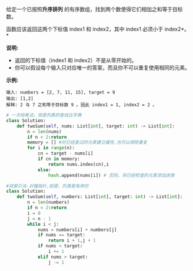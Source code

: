 给定一个已按照**升序排列** 的有序数组，找到两个数使得它们相加之和等于目标数。

函数应该返回这两个下标值 index1 和 index2，其中 index1 必须小于 index2*。*

**说明:**

- 返回的下标值（index1 和 index2）不是从零开始的。
- 你可以假设每个输入只对应唯一的答案，而且你不可以重复使用相同的元素。

**示例:**

```
输入: numbers = [2, 7, 11, 15], target = 9
输出: [1,2]
解释: 2 与 7 之和等于目标数 9 。因此 index1 = 1, index2 = 2 。
```

```python
# 一次哈希法，但是列表的查找比字典
class Solution:
    def twoSum(self, nums: List[int], target: int) -> List[int]:
        n = len(nums)
        if n < 2:return
        memory = [] #对已经查过的元素建立缓存,也可以排除重复
        for i in range(n):
            cn = target - nums[i]
            if cn in memory:
                return nums.index(cn),i
            else:
                hash.append(nums[i]) # 否则，将已经检查的元素添加进表
```

```python
#双索引法-对撞指针,前提，列表是有序的
class Solution:
    def twoSum(self, numbers: List[int], target: int) -> List[int]:
        n = len(numbers)
        if n < 2:return
        i = 0
        j = n - 1
        while i < j:
            nums = numbers[i] + numbers[j]
            if nums == target:
                return i + 1,j + 1
            if nums < target:
                i += 1
            elif nums > target:
                j -= 1
        
```

